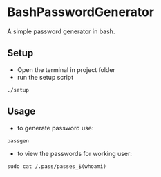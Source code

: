 # BashPasswordGenerator
A simple password generator in bash.

## Setup
- Open the terminal in project folder
- run the setup script
```
./setup 
```
## Usage
- to generate password use:
```
passgen
```
- to view the passwords for working user:

```
sudo cat /.pass/passes_$(whoami)
```
